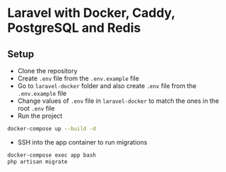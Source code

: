 # Laravel with Docker, Caddy, PostgreSQL and Redis

## Setup

- Clone the repository
- Create `.env` file from the `.env.example` file
- Go to `laravel-docker` folder and also create `.env` file from the `.env.example` file
- Change values of `.env` file in `laravel-docker` to match the ones in the root `.env` file
- Run the project
```bash
docker-compose up --build -d
```
- SSH into the app container to run migrations
```bash
docker-compose exec app bash
php artisan migrate
```
